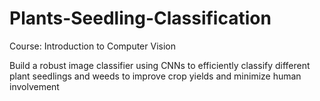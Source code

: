 # Plants-Seedling-Classification
Course: Introduction to Computer Vision

Build a robust image classifier using CNNs to efficiently classify different plant seedlings and weeds to improve crop yields and minimize human involvement
